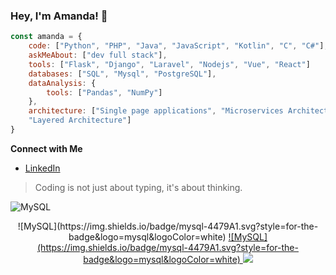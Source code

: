### Hey, I'm Amanda! 👋

```javascript
const amanda = {
    code: ["Python", "PHP", "Java", "JavaScript", "Kotlin", "C", "C#"],
    askMeAbout: ["dev full stack"],
    tools: ["Flask", "Django", "Laravel", "Nodejs", "Vue", "React"]
    databases: ["SQL", "Mysql", "PostgreSQL"],
    dataAnalysis: {
        tools: ["Pandas", "NumPy"]
    },
    architecture: ["Single page applications", "Microservices Architecture", "Monolithic Architecture",
    "Layered Architecture"]
}
``` 

<strong>Connect with Me</strong>

- [LinkedIn](https://www.linkedin.com/in/amandadecassiaborges/)

> Coding is not just about typing, it's about thinking.

![MySQL](https://img.shields.io/badge/mysql-4479A1.svg?style=for-the-badge&logo=mysql&logoColor=white)

<div align="center" >
	![MySQL](https://img.shields.io/badge/mysql-4479A1.svg?style=for-the-badge&logo=mysql&logoColor=white)
    
<a href="https://skillicons.dev"   >
    	![MySQL](https://img.shields.io/badge/mysql-4479A1.svg?style=for-the-badge&logo=mysql&logoColor=white)
  <img src="https://skillicons.dev/icons?i=php,python,java,javascript,kotlin,c,cs,flask,django,laravel,mysql,react,nodejs,express,vue,docker,linux,postman,vite,bootstrap,postgres," />
</a>
  <br />
  </div>
